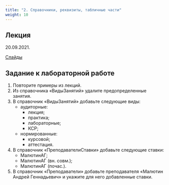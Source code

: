 ```yaml
---
title: "2. Справочники, реквизиты, табличные части"
weight: 10
---
```


## Лекция

20.09.2021.

<a target="_blank" rel="noopener noreferrer" href="../slides/data.html">Слайды</a> 

## Задание к лабораторной работе

1. Повторите примеры из лекций.
2. Из справочника «ВидыЗанятий» удалите предопределенные занятия.
3. В справочник «ВидыЗанятий» добавьте следующие виды:
    - аудиторные:
        - лекция;
        - практика;
        - лабораторные;
        - КСР;
    - нормированные:
        - курсовой;
        - аттестация.
4. В справочник «ПреподавателиСтавки» добавьте следующие ставки:
    - МалютинАГ;
    - МалютинАГ (вн. совм.);
    - МалютинАГ (почас.).
5. В справочник «Преподаватели» добавьте преподавателя «Малютин Андрей Геннадьевич» и укажите для него добавленные ставки.
